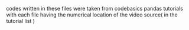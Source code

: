 codes written in these files were taken from codebasics pandas tutorials with each file having the numerical location of the video source( in the tutorial list )
